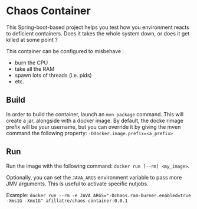 # Chaos Container

This Spring-boot-based project helps you test how you environment reacts to deficient
containers. Does it takes the whole system down, or does it get killed at some point ?

This container can be configured to misbehave :
 * burn the CPU
 * take all the RAM
 * spawn lots of threads (i.e. pids)
 * etc.
 
## Build
In order to build the container, launch an `mvn package` command. This will create a jar,
alongside with a docker image. By default, the docke rimage prefix will be your username,
but you can override it by giving the mven command the following property: `-Ddocker.image.prefix=<a_prefix>`

## Run
Run the image with the following command: `docker run [--rm] <my_image>`.

Optionally, you can set the `JAVA_ARGS` environment variable to pass more JMV arguments. This
is useful to activate specific nutjobs.

Example: `docker run --rm -e JAVA_ARGS="-Dchaos.ram-burner.enabled=true -Xms1G -Xmx1G" afillatre/chaos-container:0.0.1`